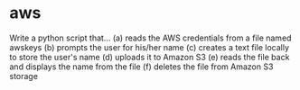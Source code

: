 # aws
Write a python script that...
(a) reads the AWS credentials from a file named awskeys
(b) prompts the user for his/her name
(c) creates a text file locally to store the user's name
(d) uploads it to Amazon S3
(e) reads the file back and displays the name from the file
(f) deletes the file from Amazon S3 storage
